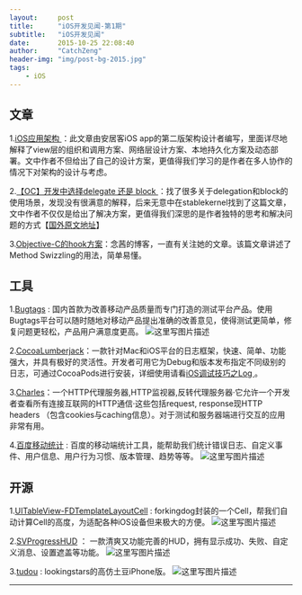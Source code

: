 ```yaml
---
layout:     post
title:      "iOS开发见闻-第1期"
subtitle:   "iOS开发见闻"
date:       2015-10-25 22:08:40
author:     "CatchZeng"
header-img: "img/post-bg-2015.jpg"
tags:
    - iOS
---
```

<span id="busuanzi_container_page_pv"></span>

## 文章
1.[iOS应用架构 ](http://casatwy.com/iosying-yong-jia-gou-tan-kai-pian.html)：此文章由安居客iOS app的第二版架构设计者编写，里面详尽地解释了view层的组织和调用方案、网络层设计方案、本地持久化方案及动态部署。文中作者不但给出了自己的设计方案，更值得我们学习的是作者在多人协作的情况下对架构的设计与考虑。

2.[【OC】开发中选择delegate 还是 block ](http://daizi.me/2015/09/23/%E3%80%90OC%E3%80%91delegate%20or%20block/)：找了很多关于delegation和block的使用场景，发现没有很满意的解释，后来无意中在stablekernel找到了这篇文章，文中作者不仅仅是给出了解决方案，更值得我们深思的是作者独特的思考和解决问题的方式【[国外原文地址](http://blog.stablekernel.com/blocks-or-delegates/)】

3.[Objective-C的hook方案](http://blog.csdn.net/yiyaaixuexi/article/details/9374411)：念茜的博客，一直有关注她的文章。该篇文章讲述了Method Swizzling的用法，简单易懂。


## 工具
1.[Bugtags](https://bugtags.com/) : 国内首款为改善移动产品质量而专门打造的测试平台产品。使用Bugtags平台可以随时随地对移动产品提出准确的改善意见，使得测试更简单，修复问题更轻松，产品用户满意度更高。
![这里写图片描述](https://s1-bugtags-com.alikunlun.com/home/cc.png)

2.[CocoaLumberjack](https://github.com/CocoaLumberjack/CocoaLumberjack)：一款针对Mac和iOS平台的日志框架，快速、简单、功能强大，并具有极好的灵活性。开发者可用它为Debug和版本发布指定不同级别的日志，可通过CocoaPods进行安装，详细使用请看[iOS调试技巧之Log ](http://blog.csdn.net/catch01/article/details/48807359)。

3.[Charles](http://www.charlesproxy.com/)：一个HTTP代理服务器,HTTP监视器,反转代理服务器·它允许一个开发者查看所有连接互联网的HTTP通信·这些包括request, response现HTTP headers （包含cookies与caching信息）。对于测试和服务器端进行交互的应用非常有用。

4.[百度移动统计](http://mtj.baidu.com/web/welcome/login) : 百度的移动端统计工具，能帮助我们统计错误日志、自定义事件、用户信息、用户行为习惯、版本管理、趋势等等。
![这里写图片描述](http://img.blog.csdn.net/20151017122004386)

## 开源
1.[UITableView-FDTemplateLayoutCell](https://github.com/forkingdog/UITableView-FDTemplateLayoutCell) : forkingdog封装的一个Cell，帮我们自动计算Cell的高度，为适配各种iOS设备但来极大的方便。
![这里写图片描述](https://github.com/forkingdog/UITableView-FDTemplateLayoutCell/raw/master/Sceenshots/screenshot2.gif)

2.[SVProgressHUD](https://github.com/TransitApp/SVProgressHUD) ： 一款清爽又功能完善的HUD，拥有显示成功、失败、自定义消息、设置遮盖等功能。
![这里写图片描述](https://camo.githubusercontent.com/6ed028acbf67707d622344e0ef1bc3b098425b50/687474703a2f2f662e636c2e6c792f6974656d732f32473146315a304d306b306832553356317033392f535650726f67726573734855442e676966)

3.[tudou](https://github.com/lookingstars/tudou) : lookingstars的高仿土豆iPhone版。
![这里写图片描述](http://img.blog.csdn.net/20151017122556995)

----------
